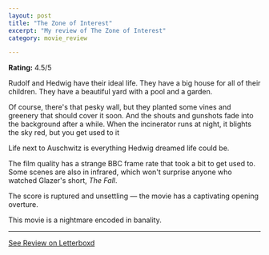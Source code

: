 ```yaml
---
layout: post
title: "The Zone of Interest"
excerpt: "My review of The Zone of Interest"
category: movie_review

---
```


**Rating:** 4.5/5

Rudolf and Hedwig have their ideal life. They have a big house for all of their children. They have a beautiful yard with a pool and a garden.

Of course, there's that pesky wall, but they planted some vines and greenery that should cover it soon. And the shouts and gunshots fade into the background after a while. When the incinerator runs at night, it blights the sky red, but you get used to it

Life next to Auschwitz is everything Hedwig dreamed life could be.

The film quality has a strange BBC frame rate that took a bit to get used to. Some scenes are also in infrared, which won't surprise anyone who watched Glazer's short, <i>The Fall</i>.

The score is ruptured and unsettling — the movie has a captivating opening overture.

This movie is a nightmare encoded in banality.

<hr>

[See Review on Letterboxd](https://boxd.it/5KTtSZ)
